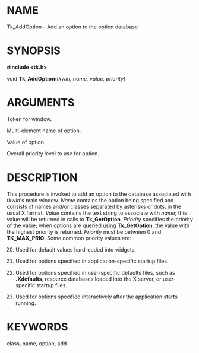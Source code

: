 # NAME

Tk_AddOption - Add an option to the option database

# SYNOPSIS

**#include \<tk.h\>**

void **Tk_AddOption**(*tkwin, name, value, priority*)

# ARGUMENTS

Token for window.

Multi-element name of option.

Value of option.

Overall priority level to use for option.

# DESCRIPTION

This procedure is invoked to add an option to the database associated
with *tkwin*\'s main window. *Name* contains the option being specified
and consists of names and/or classes separated by asterisks or dots, in
the usual X format. *Value* contains the text string to associate with
*name*; this value will be returned in calls to **Tk_GetOption**.
*Priority* specifies the priority of the value; when options are queried
using **Tk_GetOption**, the value with the highest priority is returned.
*Priority* must be between 0 and **TK_MAX_PRIO**. Some common priority
values are:

20. Used for default values hard-coded into widgets.

21. Used for options specified in application-specific startup files.

22. Used for options specified in user-specific defaults files, such as
    **.Xdefaults**, resource databases loaded into the X server, or
    user-specific startup files.

23. Used for options specified interactively after the application
    starts running.

# KEYWORDS

class, name, option, add
